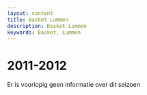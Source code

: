 ```yaml
---
layout: content
title: Basket Lummen
description: Basket Lummen
keywords: Basket, Lummen
---
```


# 2011-2012

Er is voorlopig geen informatie over dit seizoen